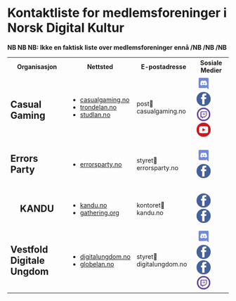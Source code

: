 # Kontaktliste for medlemsforeninger i Norsk Digital Kultur

**NB NB NB: Ikke en faktisk liste over medlemsforeninger ennå /NB /NB /NB**

<table>
  <tr>
    <th>Organisasjon</th>
    <th>Nettsted</th>
    <th>E-postadresse</th>
    <th>Sosiale Medier</th>
  </tr>

  <tr>
    <td><h2>Casual Gaming</h2></td>
    <td>
      <ul>
        <li><a href="https://casualgaming.no">casualgaming.no</a></li>
        <li><a href="https://trondelan.no">trondelan.no</a></li>
        <li><a href="https://studlan.no">studlan.no</a></li>
      </ul>
    </td>
    <td>post📧casualgaming.no</td>
    <td>
      <a href="https://link.casualgaming.no/discord">
        <img src="./ikoner/discord.svg" width="32" height="32"/>
      </a>
      <a href="https://www.facebook.com/CasualGamingTrondheim/">
        <img src="./ikoner/facebook.svg" width="32" height="32"/>
      </a>
      <a href="https://www.twitch.tv/CasualGamingNorway">
        <img src="./ikoner/twitchtv.svg" width="32" height="32"/>
      </a>
      <a href="https://www.youtube.com/user/studlanNTNU/">
        <img src="./ikoner/youtube.svg" width="32" height="32"/>
      </a>
    </td>
  </tr>

  <tr>
    <td><h2>Errors Party<h2></td>
    <td>
      <ul>
        <li><a href="https://errorsparty.no">errorsparty.no</a></li>
      </ul>
    </td>
    <td>styret📧errorsparty.no</td>
    <td>
      <a href="https://errorsparty.no/discord">
        <img src="./ikoner/discord.svg" width="32" height="32"/>
      </a>
      <a href="https://www.facebook.com/ErrorsParty/">
        <img src="./ikoner/facebook.svg" width="32" height="32"/>
      </a>
    </td>
  </tr>

  <tr>
    <td><h2 style="text-align: center;">KANDU<h2></td>
    <td>
      <ul>
        <li><a href="https://www.kandu.no">kandu.no</a></li>
        <li><a href="https://www.gathering.org/">gathering.org</a></li>
      </ul>
    </td>
    <td>kontoret📧kandu.no</td>
    <td>
      <a href="https://www.facebook.com/dataungdom/">
        <img src="./ikoner/facebook.svg" width="32" height="32"/>
      </a>
      <a href="https://www.facebook.com/gatheringorg">
        <img src="./ikoner/facebook.svg" width="32" height="32"/>
      </a>
    </td>
  </tr>

  <tr>
    <td><h2>Vestfold Digitale Ungdom<h2></td>
    <td>
      <ul>
        <li><a href="https://digitalungdom.no">digitalungdom.no</a></li>
        <li><a href="https://globelan.no">globelan.no</a></li>
      </ul>
    </td>
    <td>styret📧digitalungdom.no</td>
    <td>
      <a href="https://discord.gg/sHuEG7w">
        <img src="./ikoner/discord.svg" width="32" height="32"/>
      </a>
      <a href="https://www.facebook.com/VestfoldDigitaleUngdom/">
        <img src="./ikoner/facebook.svg" width="32" height="32"/>
      </a>
      <a href="https://www.facebook.com/GlobeLAN/">
        <img src="./ikoner/facebook.svg" width="32" height="32"/>
      </a>
      <a href="https://www.twitch.tv/digitalungdom">
        <img src="./ikoner/twitchtv.svg" width="32" height="32"/>
      </a>
    </td>
  </tr>

</table>

<!--
  <tr>
    <td><h2>ORGANISASJON<h2></td>
    <td>
      <ul>
        <li><a href="URL">NETTSIDE</a></li>
      </ul>
    </td>
    <td>EMAIL 📧 DOMENE</td>
    <td>
      <a href="DISCORD_URL">
        <img src="./ikoner/discord.svg" width="32" height="32"/>
      </a>
      <a href="FACEBOOK_URL">
        <img src="./ikoner/facebook.svg" width="32" height="32"/>
      </a>
      <a href="INSTAGRAM_URL">
        <img src="./ikoner/instagram.svg" width="32" height="32"/>
      </a>
      <a href="TWITCH_URL">
        <img src="./ikoner/twitchtv.svg" width="32" height="32"/>
      </a>
      <a href="TWITTER_URL">
        <img src="./ikoner/twitter.svg" width="32" height="32"/>
      </a>
      <a href="YOUTUBE_URL">
        <img src="./ikoner/youtube.svg" width="32" height="32"/>
      </a>
    </td>
  </tr>
-->
